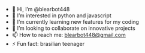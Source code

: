 - 👋 Hi, I’m @blearbot448
- 👀 I’m interested in python and javascript
- 🌱 I’m currently learning new features for my coding
- 💞️ I’m looking to collaborate on innovative projects
- 📫 How to reach me: blearbot448@gmail.com
- ⚡ Fun fact: brasilian teenager

<!---
blearbot448/blearbot448 is a ✨ special ✨ repository because its `README.md` (this file) appears on your GitHub profile.
You can click the Preview link to take a look at your changes.
--->
